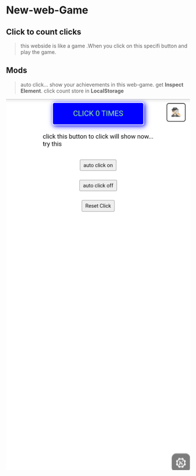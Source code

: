 # **New-web-Game**
## Click to count clicks
>this webside is like a game .When you click on this specifi button and play the game.
## Mods
> auto click...
> show your achievements in this web-game.
> get **Inspect Element**.
> click count store in **LocalStorage**

![Screenshot of a comment on a GitHub issue showing an image, added in the Markdown, of an Octocat smiling and raising a tentacle.](Screenshot_2024_0310_180149.png)

